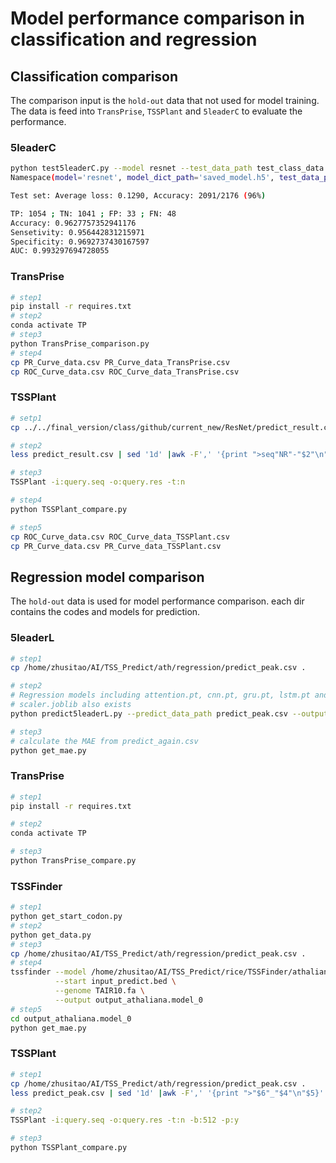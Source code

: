 # Model performance comparison in classification and regression

## Classification comparison 

The comparison input is the `hold-out` data that not used for model training. The data is feed into `TransPrise`, `TSSPlant` and `5leaderC` to evaluate the performance.

### 5leaderC
```bash
python test5leaderC.py --model resnet --test_data_path test_class_data.npy --test_label_path test_class_label.npy --model_dict_path saved_model.h5
Namespace(model='resnet', model_dict_path='saved_model.h5', test_data_path='test_class_data.npy', test_label_path='test_class_label.npy')

Test set: Average loss: 0.1290, Accuracy: 2091/2176 (96%)

TP: 1054 ; TN: 1041 ; FP: 33 ; FN: 48
Accuracy: 0.9627757352941176
Sensetivity: 0.956442831215971
Specificity: 0.9692737430167597
AUC: 0.993297694728055
```

### TransPrise

```bash
# step1
pip install -r requires.txt
# step2
conda activate TP
# step3
python TransPrise_comparison.py
# step4
cp PR_Curve_data.csv PR_Curve_data_TransPrise.csv
cp ROC_Curve_data.csv ROC_Curve_data_TransPrise.csv
```


### TSSPlant

```bash
# setp1
cp ../../final_version/class/github/current_new/ResNet/predict_result.csv .

# step2
less predict_result.csv | sed '1d' |awk -F',' '{print ">seq"NR"-"$2"\n"$3}' > query.seq

# step3
TSSPlant -i:query.seq -o:query.res -t:n

# step4
python TSSPlant_compare.py

# step5
cp ROC_Curve_data.csv ROC_Curve_data_TSSPlant.csv
cp PR_Curve_data.csv PR_Curve_data_TSSPlant.csv
```


## Regression model comparison
The `hold-out` data is used for model performance comparison. each dir contains the codes and models for prediction.

### 5leaderL

```bash
# step1
cp /home/zhusitao/AI/TSS_Predict/ath/regression/predict_peak.csv .

# step2
# Regression models including attention.pt, cnn.pt, gru.pt, lstm.pt and resnet.pt should exist in current dir
# scaler.joblib also exists
python predict5leaderL.py --predict_data_path predict_peak.csv --output predict_again.csv

# step3
# calculate the MAE from predict_again.csv
python get_mae.py
```

### TransPrise

```bash
# step1
pip install -r requires.txt

# step2 
conda activate TP

# step3
python TransPrise_compare.py
```


### TSSFinder

```bash
# step1
python get_start_codon.py
# step2
python get_data.py
# step3
cp /home/zhusitao/AI/TSS_Predict/ath/regression/predict_peak.csv .
# step4
tssfinder --model /home/zhusitao/AI/TSS_Predict/rice/TSSFinder/athaliana/athaliana.0 \
          --start input_predict.bed \
          --genome TAIR10.fa \
          --output output_athaliana.model_0
# step5 
cd output_athaliana.model_0
python get_mae.py
```

### TSSPlant

```bash
# step1
cp /home/zhusitao/AI/TSS_Predict/ath/regression/predict_peak.csv .
less predict_peak.csv | sed '1d' |awk -F',' '{print ">"$6"_"$4"\n"$5}' > query.seq

# step2
TSSPlant -i:query.seq -o:query.res -t:n -b:512 -p:y 

# step3
python TSSPlant_compare.py
```
